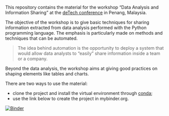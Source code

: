 This repository contains the material for the workshop “Data Analysis and Information Sharing” at the [deTech conference](https://detechconf.com) in Penang, Malaysia.

The objective of the workshop is to give basic techniques for sharing information extracted from data analysis performed with the Python programming language. The emphasis is particularly made on methods and techniques that can be automated.
> The idea behind automation is the opportunity to deploy a system that would allow data analysts to “easily” share information inside a team or a company.
 
Beyond the data analysis, the workshop aims at giving good practices on shaping elements like tables and charts.

There are two ways to use the material:
- clone the project and install the virtual environment through [conda](https://conda.io/miniconda.html);
- use the link below to create the project in mybinder.org.

[![Binder](https://mybinder.org/badge.svg)](https://mybinder.org/v2/gh/PetitLepton/deTech.git/master)
